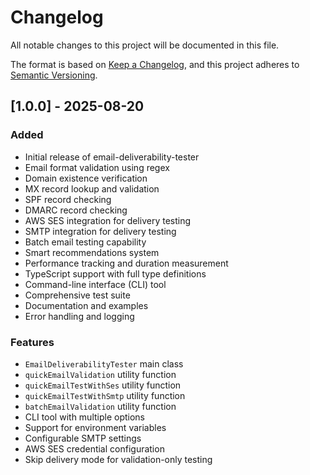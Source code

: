 # Changelog

All notable changes to this project will be documented in this file.

The format is based on [Keep a Changelog](https://keepachangelog.com/en/1.0.0/),
and this project adheres to [Semantic Versioning](https://semver.org/spec/v2.0.0.html).

## [1.0.0] - 2025-08-20

### Added
- Initial release of email-deliverability-tester
- Email format validation using regex
- Domain existence verification
- MX record lookup and validation
- SPF record checking
- DMARC record checking
- AWS SES integration for delivery testing
- SMTP integration for delivery testing
- Batch email testing capability
- Smart recommendations system
- Performance tracking and duration measurement
- TypeScript support with full type definitions
- Command-line interface (CLI) tool
- Comprehensive test suite
- Documentation and examples
- Error handling and logging

### Features
- `EmailDeliverabilityTester` main class
- `quickEmailValidation` utility function
- `quickEmailTestWithSes` utility function
- `quickEmailTestWithSmtp` utility function
- `batchEmailValidation` utility function
- CLI tool with multiple options
- Support for environment variables
- Configurable SMTP settings
- AWS SES credential configuration
- Skip delivery mode for validation-only testing
